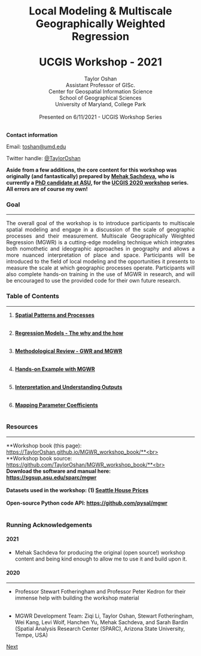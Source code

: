 # <center> Local Modeling & Multiscale Geographically Weighted Regression<br><br>UCGIS Workshop - 2021 <center>

<center> Taylor Oshan </center>
<center> Assistant Professor of GISc. </center>
<center> Center for Geospatial Information Science </center>
<center> School of Geographical Sciences </center>
<center> University of Maryland, College Park </center><br>


<center> Presented on 6/11/2021 - UCGIS Workshop Series </center><br>

**Contact information**

Email: [toshan@umd.edu](mailto:toshan@umd.edu)

Twitter handle: [@TaylorOshan](https://twitter.com/TaylorOshan)

**Aside from a few additions, the core content for this workshop was originally (and fantastically) prepared by [Mehak Sachdeva](mailto:msachde1@asu.edu), who is currently a [PhD candidate at ASU](https://sgsup.asu.edu/mehak-sachdeva), for the [UCGIS 2020 workshop](https://mehak-sachdeva.github.io/MGWR_workshop_book/) series. All errors are of course my own!**

### Goal

***

<p align="justify">The overall goal of the workshop is to introduce participants to multiscale spatial modeling and engage in a discussion of the scale of geographic processes and their measurement. Multiscale Geographically Weighted Regression (MGWR) is a cutting-edge modeling technique which integrates both nomothetic and ideographic approaches in geography and allows a more nuanced interpretation of place and space. Participants will be introduced to the field of local modeling and the opportunities it presents to measure the scale at which geographic processes operate. Participants will also complete hands-on training in the use of MGWR in research, and will be encouraged to use the provided code for their own future research.</p>


### Table of Contents

***
1. **[Spatial Patterns and Processes](http://tayloroshan.github.io/MGWR_workshop_book/Html/Patterns-processes)**<br><br>

2. **[Regression Models - The why and the how](http://tayloroshan.github.io/MGWR_workshop_book/Html/Regression-models)**<br><br>

3. **[Methodological Review - GWR and MGWR](http://tayloroshan.github.io/MGWR_workshop_book/Html/Methodology)**<br><br>

4. **[Hands-on Example with MGWR](http://tayloroshan.github.io/MGWR_workshop_book/Html/Example)**<br><br>

5. **[Interpretation and Understanding Outputs](http://tayloroshan.github.io/MGWR_workshop_book/Html/Interpretation)**<br><br>

6. **[Mapping Parameter Coefficients](http://tayloroshan.github.io/MGWR_workshop_book/Html/Mapping)**<br><br>


### Resources

***
**Workshop book (this page): https://TaylorOshan.github.io/MGWR_workshop_book/**<br><br>
**Workshop book source: https://github.com/TaylorOshan/MGWR_workshop_book/**<br><br>
**Download the software and manual here: https://sgsup.asu.edu/sparc/mgwr** <br><br>
**Datasets used in the workshop: (1) [Seattle House Prices](https://www.dropbox.com/s/13uvgo4w3mvfxyk/example_dataset.csv?dl=1)** <br><br>
**Open-source Python code API: https://github.com/pysal/mgwr** <br><br>


### Running Acknowledgements

#### 2021

- Mehak Sachdeva for producing the original (open source!) workshop content and being kind enough to allow me to use it and build upon it.


#### 2020

***

- Professor Stewart Fotheringham and Professor Peter Kedron for their immense help with building the workshop material <br><br>

- MGWR Development Team: Ziqi Li, Taylor Oshan, Stewart Fotheringham, Wei Kang, Levi Wolf, Hanchen Yu, Mehak Sachdeva, and Sarah Bardin (Spatial Analysis Research Center (SPARC), Arizona State University, Tempe, USA)

[Next](http://tayloroshan.github.io/MGWR_workshop_book/Html/Patterns-processes)
